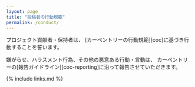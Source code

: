 ```yaml
---
layout: page
title: "投稿者の行動規範"
permalink: /conduct/
---
```

プロジェクト貢献者・保持者は、
[カーペントリーの行動規範][coc]に基づき行動することを誓います。

嫌がらせ、ハラスメント行為、その他の悪意ある行動・言動は、
カーペントリーの[報告ガイドライン][coc-reporting]に沿って報告させていただきます。

{% include links.md %}


